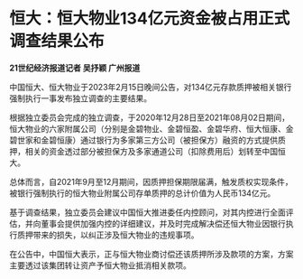 # 恒大：恒大物业134亿元资金被占用正式调查结果公布

**21世纪经济报道记者 吴抒颖 广州报道**

中国恒大、恒大物业于2023年2月15日晚间公告，对134亿元存款质押被相关银行强制执行一事发布独立调查的主要结果。

根据独立委员会完成的独立调查，于2020年12月28日至2021年08月02日期间，恒大物业的六家附属公司（分别是金碧物业、金碧恒盈、金碧华府、恒大恒康、金碧世家和金碧恒康）通过银行为多家第三方公司（被担保方）融资的方式提供质押，相关的资金透过部分被担保方及多家通道公司（扣除费用后）划转至中国恒大。

总体而言，自2021年9月至12月期间，因质押担保期限届满，触发质权实现条件，被银行强制执行的恒大物业附属公司存单质押的总计价值为人民币134亿元。

基于调查结果，独立委员会建议中国恒大推进委任内控顾问，对其内控进行全面评估，并向董事会提供加强内控的详细建议，并及时完成解决偿还恒大物业因银行执行质押带来的损失，以纠正涉及恒大物业的违规事项。

在公告中，中国恒大表示，正与恒大物业商讨偿还该质押所涉及款项的方案，方案主要透过该集团转让资产予恒大物业抵消相关款项。

